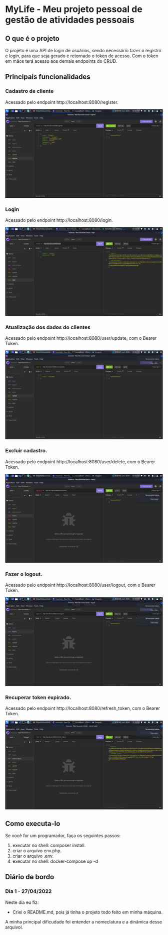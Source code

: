 # MyLife - Meu projeto pessoal de gestão de atividades pessoais

## O que é o projeto

O projeto é uma API de login de usuários, sendo necessário fazer o registro e login,
para que seja gerado e retornado o token de acesso. Com o token em mãos terá acesso aos
demais endpoints do CRUD.

## Principais funcionalidades

### Cadastro de cliente

Acessado pelo endpoint http://localhost:8080/register.

![Cadastro de cliente](src/img/readme/register.png)

### Login

Acessado pelo endpoint http://localhost:8080/login.

![Login](src/img/readme/login.png)

### Atualização dos dados do clientes

Acessado pelo endpoint http://localhost:8080/user/update, com o Bearer Token.

![Update](src/img/readme/update.png)

### Excluir cadastro.

Acessado pelo endpoint http://localhost:8080/user/delete, com o Bearer Token.

![Delete](src/img/readme/delete.png)

### Fazer o logout.

Acessado pelo endpoint http://localhost:8080/user/logout, com o Bearer Token.

![logout](src/img/readme/logout.png)

### Recuperar token expirado.

Acessado pelo endpoint http://localhost:8080/refresh_token, com o Bearer Token.

![refresh token](src/img/readme/refreshToken.png)

## Como executa-lo

Se você for um programador, faça os seguintes passos:

1) executar no shell: composer install.
2) criar o arquivo env.php.
3) criar o arquivo .env.
4) executar no shell: docker-compose up -d

## Diário de bordo

### Dia 1 - 27/04/2022

Neste dia eu fiz:

* Criei o README.md, pois já tinha o projeto todo feito em minha máquina.

A minha principal dificudade foi entender a nomeclatura e a dinâmica desse arquivol.
